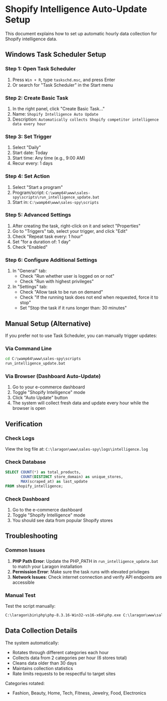 # Shopify Intelligence Auto-Update Setup

This document explains how to set up automatic hourly data collection for Shopify intelligence data.

## Windows Task Scheduler Setup

### Step 1: Open Task Scheduler
1. Press `Win + R`, type `taskschd.msc`, and press Enter
2. Or search for "Task Scheduler" in the Start menu

### Step 2: Create Basic Task
1. In the right panel, click "Create Basic Task..."
2. Name: `Shopify Intelligence Auto Update`
3. Description: `Automatically collects Shopify competitor intelligence data every hour`

### Step 3: Set Trigger
1. Select "Daily"
2. Start date: Today
3. Start time: Any time (e.g., 9:00 AM)
4. Recur every: 1 days

### Step 4: Set Action
1. Select "Start a program"
2. Program/script: `C:\wamp64\www\sales-spy\scripts\run_intelligence_update.bat`
3. Start in: `C:\wamp64\www\sales-spy\scripts`

### Step 5: Advanced Settings
1. After creating the task, right-click on it and select "Properties"
2. Go to "Triggers" tab, select your trigger, and click "Edit"
3. Check "Repeat task every: 1 hour"
4. Set "for a duration of: 1 day"
5. Check "Enabled"

### Step 6: Configure Additional Settings
1. In "General" tab:
   - Check "Run whether user is logged on or not"
   - Check "Run with highest privileges"
2. In "Settings" tab:
   - Check "Allow task to be run on demand"
   - Check "If the running task does not end when requested, force it to stop"
   - Set "Stop the task if it runs longer than: 30 minutes"

## Manual Setup (Alternative)

If you prefer not to use Task Scheduler, you can manually trigger updates:

### Via Command Line
```cmd
cd C:\wamp64\www\sales-spy\scripts
run_intelligence_update.bat
```

### Via Browser (Dashboard Auto-Update)
1. Go to your e-commerce dashboard
2. Toggle "Shopify Intelligence" mode
3. Click "Auto Update" button
4. The system will collect fresh data and update every hour while the browser is open

## Verification

### Check Logs
View the log file at: `C:\laragon\www\sales-spy\logs\intelligence.log`

### Check Database
```sql
SELECT COUNT(*) as total_products, 
       COUNT(DISTINCT store_domain) as unique_stores,
       MAX(scraped_at) as last_update
FROM shopify_intelligence;
```

### Check Dashboard
1. Go to the e-commerce dashboard
2. Toggle "Shopify Intelligence" mode
3. You should see data from popular Shopify stores

## Troubleshooting

### Common Issues
1. **PHP Path Error**: Update the PHP_PATH in `run_intelligence_update.bat` to match your Laragon installation
2. **Permission Error**: Make sure the task runs with elevated privileges
3. **Network Issues**: Check internet connection and verify API endpoints are accessible

### Manual Test
Test the script manually:
```cmd
C:\laragon\bin\php\php-8.3.16-Win32-vs16-x64\php.exe C:\laragon\www\sales-spy\api\cron_shopify_intelligence.php
```

## Data Collection Details

The system automatically:
- Rotates through different categories each hour
- Collects data from 2 categories per hour (6 stores total)
- Cleans data older than 30 days
- Maintains collection statistics
- Rate limits requests to be respectful to target sites

Categories rotated:
- Fashion, Beauty, Home, Tech, Fitness, Jewelry, Food, Electronics